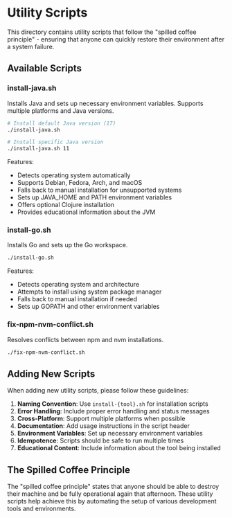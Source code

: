 # Utility Scripts

This directory contains utility scripts that follow the "spilled coffee principle" - ensuring that anyone can quickly restore their environment after a system failure.

## Available Scripts

### install-java.sh

Installs Java and sets up necessary environment variables. Supports multiple platforms and Java versions.

```bash
# Install default Java version (17)
./install-java.sh

# Install specific Java version
./install-java.sh 11
```

Features:
- Detects operating system automatically
- Supports Debian, Fedora, Arch, and macOS
- Falls back to manual installation for unsupported systems
- Sets up JAVA_HOME and PATH environment variables
- Offers optional Clojure installation
- Provides educational information about the JVM

### install-go.sh

Installs Go and sets up the Go workspace.

```bash
./install-go.sh
```

Features:
- Detects operating system and architecture
- Attempts to install using system package manager
- Falls back to manual installation if needed
- Sets up GOPATH and other environment variables

### fix-npm-nvm-conflict.sh

Resolves conflicts between npm and nvm installations.

```bash
./fix-npm-nvm-conflict.sh
```

## Adding New Scripts

When adding new utility scripts, please follow these guidelines:

1. **Naming Convention**: Use `install-{tool}.sh` for installation scripts
2. **Error Handling**: Include proper error handling and status messages
3. **Cross-Platform**: Support multiple platforms when possible
4. **Documentation**: Add usage instructions in the script header
5. **Environment Variables**: Set up necessary environment variables
6. **Idempotence**: Scripts should be safe to run multiple times
7. **Educational Content**: Include information about the tool being installed

## The Spilled Coffee Principle

The "spilled coffee principle" states that anyone should be able to destroy their machine and be fully operational again that afternoon. These utility scripts help achieve this by automating the setup of various development tools and environments.
